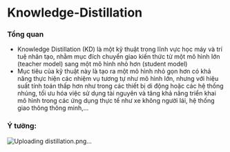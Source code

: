 # Knowledge-Distillation

### Tổng quan
  - Knowledge Distillation (KD) là một kỹ thuật trong lĩnh vực học máy và trí tuệ nhân tạo, nhằm mục đích chuyển giao kiến thức từ một mô hình lớn (teacher model) sang một mô hình nhỏ hơn (student model)
  - Mục tiêu của kỹ thuật này là tạo ra một mô hình nhỏ gọn hơn có khả năng thực hiện các nhiệm vụ tương tự như mô hình lớn, nhưng với hiệu suất tính toán thấp hơn như trong các thiết bị di động hoặc các hệ thống nhúng, tối ưu hóa việc sử dụng tài nguyên và tăng khả năng triển khai mô hình trong các ứng dụng thực tế như xe không người lái, hệ thống giao thông thông minh,...
### Ý tưởng:
![Uploading distillation.png…]()
